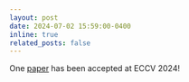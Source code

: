 ```yaml
---
layout: post
date: 2024-07-02 15:59:00-0400
inline: true
related_posts: false
---
```


One [paper](https://link.springer.com/chapter/10.1007/978-3-031-72980-5_21) has been accepted at ECCV 2024!  